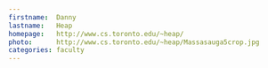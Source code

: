 ```yaml
---
firstname:  Danny
lastname:   Heap
homepage:   http://www.cs.toronto.edu/~heap/
photo:      http://www.cs.toronto.edu/~heap/Massasauga5crop.jpg
categories: faculty
---
```

